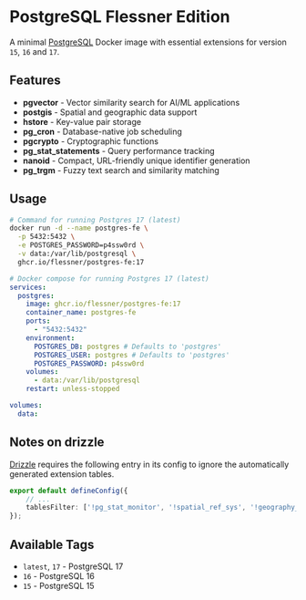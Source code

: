 # PostgreSQL Flessner Edition

A minimal [PostgreSQL](https://github.com/postgres/postgres) Docker image with essential extensions for version `15`, `16` and `17`.

## Features

- **pgvector** - Vector similarity search for AI/ML applications
- **postgis** - Spatial and geographic data support
- **hstore** - Key-value pair storage
- **pg_cron** - Database-native job scheduling
- **pgcrypto** - Cryptographic functions
- **pg_stat_statements** - Query performance tracking
- **nanoid** - Compact, URL-friendly unique identifier generation
- **pg_trgm** - Fuzzy text search and similarity matching

## Usage

```bash
# Command for running Postgres 17 (latest)
docker run -d --name postgres-fe \
  -p 5432:5432 \
  -e POSTGRES_PASSWORD=p4ssw0rd \
  -v data:/var/lib/postgresql \
  ghcr.io/flessner/postgres-fe:17
```

```yaml
# Docker compose for running Postgres 17 (latest)
services:
  postgres:
    image: ghcr.io/flessner/postgres-fe:17
    container_name: postgres-fe
    ports:
      - "5432:5432"
    environment:
      POSTGRES_DB: postgres # Defaults to 'postgres'
      POSTGRES_USER: postgres # Defaults to 'postgres'
      POSTGRES_PASSWORD: p4ssw0rd
    volumes:
      - data:/var/lib/postgresql
    restart: unless-stopped

volumes:
  data:
```


## Notes on drizzle

[Drizzle](https://orm.drizzle.team/) requires the following entry in its config to ignore the automatically generated extension tables.

```ts
export default defineConfig({
    // ...
    tablesFilter: ['!pg_stat_monitor', '!spatial_ref_sys', '!geography_columns', '!geometry_columns'],
});
```

## Available Tags

- `latest`, `17` - PostgreSQL 17
- `16` - PostgreSQL 16  
- `15` - PostgreSQL 15
